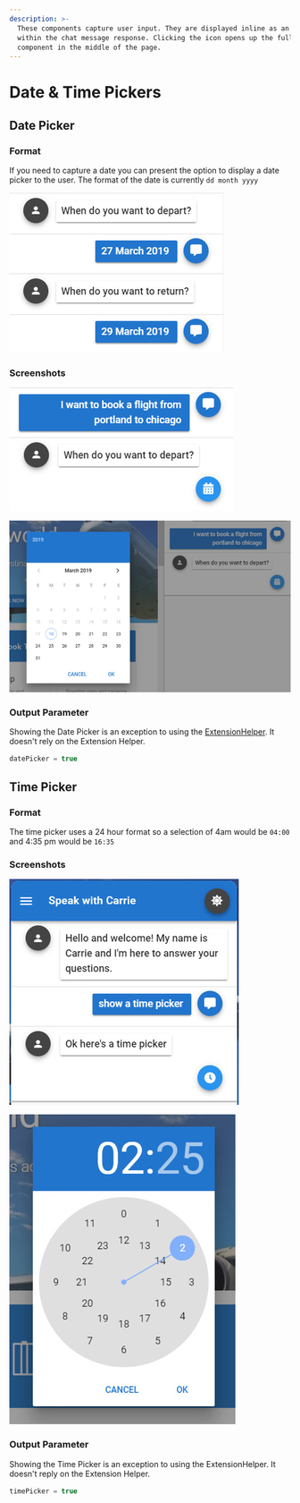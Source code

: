 ```yaml
---
description: >-
  These components capture user input. They are displayed inline as an icon
  within the chat message response. Clicking the icon opens up the full
  component in the middle of the page.
---
```


# Date & Time Pickers

## Date Picker

### Format

If you need to capture a date you can present the option to display a date picker to the user. The format of the date is currently `dd month yyyy`

![Date Format](../../.gitbook/assets/date-picker-format.jpg)

### Screenshots

![Date Picker Option in Chat Window](../../.gitbook/assets/date-picker-response.jpg)

![Date Picker Modal](../../.gitbook/assets/date-picker-modal.jpg)

### Output Parameter

Showing the Date Picker is an exception to using the [ExtensionHelper](). It doesn't rely on the Extension Helper.

```groovy
datePicker = true
```

## Time Picker

### Format

The time picker uses a 24 hour format so a selection of 4am would be `04:00` and 4:35 pm would be `16:35`

### Screenshots

![Example of time picker button in message output](../../.gitbook/assets/time-picker.jpg)

![Example of Time Picker Modal](../../.gitbook/assets/timepicker-modal.jpg)

### Output Parameter

Showing the Time Picker is an exception to using the ExtensionHelper. It doesn't reply on the Extension Helper.

```groovy
timePicker = true
```



